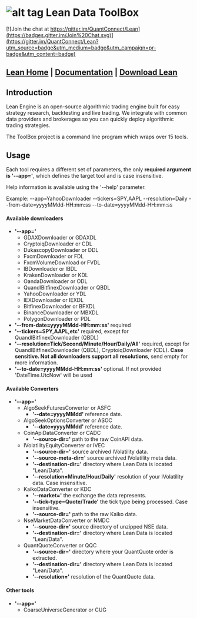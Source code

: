 ![alt tag](https://cdn.quantconnect.com/web/i/20180601-1615-lean-logo-small.png) Lean Data ToolBox
=========
[![Join the chat at https://gitter.im/QuantConnect/Lean](https://badges.gitter.im/Join%20Chat.svg)](https://gitter.im/QuantConnect/Lean?utm_source=badge&utm_medium=badge&utm_campaign=pr-badge&utm_content=badge)

[Lean Home][1] | [Documentation][2] | [Download Lean][3]
----------

## Introduction ##

Lean Engine is an open-source algorithmic trading engine built for easy strategy research, backtesting and live trading. We integrate with common data providers and brokerages so you can quickly deploy algorithmic trading strategies.

The ToolBox project is a command line program which wraps over 15 tools.

## Usage

Each tool requires a different set of parameters, the only **required argument is '--app='**, which defines the target tool and is case insensitive.

Help information is available using the '--help' parameter.

Example: --app=YahooDownloader --tickers=SPY,AAPL --resolution=Daily --from-date=yyyyMMdd-HH:mm:ss --to-date=yyyyMMdd-HH:mm:ss

#### Available downloaders

- **'--app='**
	- GDAXDownloader or GDAXDL
	- CryptoiqDownloader or CDL
	- DukascopyDownloader or DDL
	- FxcmDownloader or FDL
	- FxcmVolumeDownload or FVDL
	- IBDownloader or IBDL
	- KrakenDownloader or KDL
	- OandaDownloader or ODL
	- QuandlBitfinexDownloader or QBDL
	- YahooDownloader or YDL
	- IEXDownloader or IEXDL
	- BitfinexDownloader or BFXDL
	- BinanceDownloader or MBXDL
	- PolygonDownloader or PDL
- **'--from-date=yyyyMMdd-HH:mm:ss'** required
- **'--tickers=SPY,AAPL,etc'** required, except for QuandlBitfinexDownloader (QBDL)
- **'--resolution=Tick/Second/Minute/Hour/Daily/All'** required, except for QuandlBitfinexDownloader (QBDL), CryptoiqDownloader (CDL). **Case sensitive. Not all downloaders support all resolutions**, send empty for more information.
- **'--to-date=yyyyMMdd-HH:mm:ss'** optional. If not provided 'DateTime.UtcNow' will be used

#### Available Converters

- **'--app='**
	- AlgoSeekFuturesConverter or ASFC
		- **'--date=yyyyMMdd'** reference date.
	- AlgoSeekOptionsConverter or ASOC
		- **'--date=yyyyMMdd'** reference date.
	- CoinApiDataConverter or CADC
		- **'--source-dir='** path to the raw CoinAPI data.
	- IVolatilityEquityConverter or IVEC
		- **'--source-dir='** source archived IVolatility data.
		- **'--source-meta-dir='** source archived IVolatility meta data.
		- **'--destination-dir='** directory where Lean Data is located "Lean/Data".
		- **'--resolution=Minute/Hour/Daily'** resolution of your IVolatility data. Case insensitive.
	- KaikoDataConverter or KDC
		- **'--market='** the exchange the data represents.
		- **'--tick-type=Quote/Trade'** the tick type being processed. Case insensitive.
		- **'--source-dir='** path to the raw Kaiko data.
	- NseMarketDataConverter or NMDC
		- **'--source-dir='** source directory of unzipped NSE data.
		- **'--destination-dir='** directory where Lean Data is located "Lean/Data".
	- QuantQuoteConverter or QQC
		- **'--source-dir='** directory where your QuantQuote order is extracted.
		- **'--destination-dir='** directory where Lean Data is located "Lean/Data".
		- **'--resolution='** resolution of the QuantQuote data.

#### Other tools
- **'--app='**
	- CoarseUniverseGenerator or CUG

[1]: https://lean.quantconnect.com "Lean Open Source Home Page"
[2]: https://lean.quantconnect.com/docs "Lean Documentation"
[3]: https://github.com/QuantConnect/Lean/archive/master.zip
